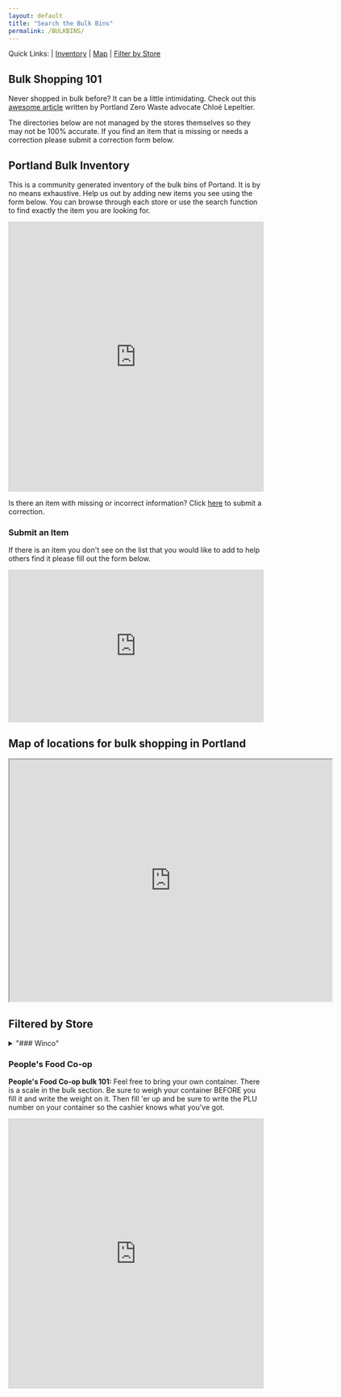 ```yaml
---
layout: default
title: "Search the Bulk Bins"
permalink: /BULKBINS/
---
```

Quick Links:  | [Inventory](#inventory)   |    [Map](#map)  |     [Filter by Store](#store)

## Bulk Shopping 101

Never shopped in bulk before? It can be a little intimidating. Check out this [awesome article](https://consciousbychloe.com/2016/05/04/shopping-in-bulk-101/) written by Portland Zero Waste advocate Chloé Lepeltier.

The directories below are not managed by the stores themselves so they may not be 100% accurate. If you find an item that is missing or needs a correction please submit a correction form below. 

<a name="inventory"></a>
## Portland Bulk Inventory

This is a community generated inventory of the bulk bins of Portand. It is by no means exhaustive. Help us out by adding new items you see using the form below. You can browse through each store or use the search function to find exactly the item you are looking for. 

<iframe class="airtable-embed" src="https://airtable.com/embed/shrZqjm0u4KMPpsJh?backgroundColor=cyan&viewControls=on" frameborder="0" onmousewheel="" width="100%" height="533" style="background: transparent; border: 1px solid #ccc;"></iframe>

Is there an item with missing or incorrect information? Click [here](https://airtable.com/shrxQLsOwC4kE1uSb) to submit a correction. 

### Submit an Item
If there is an item you don't see on the list that you would like to add to help others find it please fill out the form below.
<iframe class="airtable-embed" src="https://airtable.com/embed/shrrpjSgpgGrehNKk?backgroundColor=cyan" frameborder="0" onmousewheel="" width="100%" height="300" style="background: transparent; border: 1px solid #ccc;"></iframe>

<a name="map"></a>
## Map of locations for bulk shopping in Portland
<iframe src="https://www.google.com/maps/d/u/0/embed?mid=1jiE9s6NbuVwlOkVnwxgtDlHk54B3NJ36" width="640" height="480"></iframe>

<a name="store"></a>
## Filtered by Store

<details>
<summary>"### Winco"</summary>
**Winco bulk 101:** Winco does not do tare weights, meaning they cannot remove the weight of your container. My best recommendation is to wash and reuse the provided plastic bags or bring a lightweight cloth bag. PDX Zero Wasters have mixed results using this method, some Winco locations do not approve of bringing your own bag whereas others seem to be fine with it. Please respect what ever you are asked to do by an employee. 
<iframe class="airtable-embed" src="https://airtable.com/embed/shrvrQrRenmRf8KLt?backgroundColor=cyan&viewControls=on" frameborder="0" onmousewheel="" width="100%" height="533" style="background: transparent; border: 1px solid #ccc;"></iframe>
</details>

### People's Food Co-op
**People's Food Co-op bulk 101:** Feel free to bring your own container. There is a scale in the bulk section. Be sure to weigh your container BEFORE you fill it and write the weight on it. Then fill 'er up and be sure to write the PLU number on your container so the cashier knows what you've got.
<iframe class="airtable-embed" src="https://airtable.com/embed/shrBxaDtX01XpwM4H?backgroundColor=cyan&viewControls=on" frameborder="0" onmousewheel="" width="100%" height="533" style="background: transparent; border: 1px solid #ccc;"></iframe>

